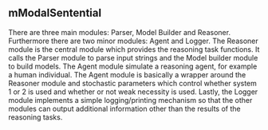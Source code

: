 ## mModalSentential

There are three main modules: Parser, Model Builder and Reasoner. Furthermore
there are two minor modules: Agent and Logger.
The Reasoner module is the central module which provides the reasoning task
functions. It calls the Parser module to parse input strings and the Model builder
module to build models. The Agent module simulate a reasoning agent, for example
a human individual. The Agent module is basically a wrapper around the Reasoner
module and stochastic parameters which control whether system 1 or 2 is used and
whether or not weak necessity is used. Lastly, the Logger module implements a
simple logging/printing mechanism so that the other modules can output additional
information other than the results of the reasoning tasks.